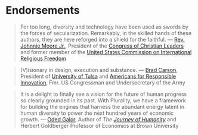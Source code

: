 # Endorsements

> For too long, diversity and technology have been used as swords by the forces of secularization.  Remarkably, in the skilled hands of these authors, they are here reforged into a shield for the faithful. — [Rev. Johnnie Moore Jr.](https://en.wikipedia.org/wiki/Johnnie_Moore_Jr.), President of the [Congress of Christian Leaders](https://congressofchristianleaders.com/) and former member of the [United States Commission on International Religious Freedom](https://en.wikipedia.org/wiki/United_States_Commission_on_International_Religious_Freedom)

> (V)isionary in design, execution and substance. — [Brad Carson](https://en.wikipedia.org/wiki/Brad_Carson), President of [University of Tulsa](https://utulsa.edu/) and [Americans for Responsible Innovation](https://responsibleinnovation.org/), Fmr. US Congressman and Undersecretary of the Army

> It is a delight to finally see a vision for the future of human progress so clearly grounded in its past.  With Plurality, we have a  framework for building the engines that harness the abundant energy latent in human diversity to power the next hundred years of economic growth. — [Oded Galor](https://www.odedgalor.com/), Author of *The [Journey of Humanity](https://www.odedgalor.com/copy-of-unified-growth-theory)* and Herbert Goldberger Professor of Economics at Brown University

​